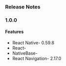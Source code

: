 ### Release Notes


### 1.0.0

#### Features

-  React Native- 0.59.8
-  React- 
-  NativeBase- 
-  React Navigation- 2.17.0 
